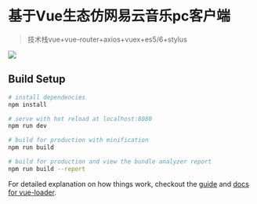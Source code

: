 # 基于Vue生态仿网易云音乐pc客户端

> 技术栈vue+vue-router+axios+vuex+es5/6+stylus

![](http://www.pppoo.com/blog/upload/music163_logo.jpg)  

## Build Setup

``` bash
# install dependencies
npm install

# serve with hot reload at localhost:8080
npm run dev

# build for production with minification
npm run build

# build for production and view the bundle analyzer report
npm run build --report
```

For detailed explanation on how things work, checkout the [guide](http://vuejs-templates.github.io/webpack/) and [docs for vue-loader](http://vuejs.github.io/vue-loader).
